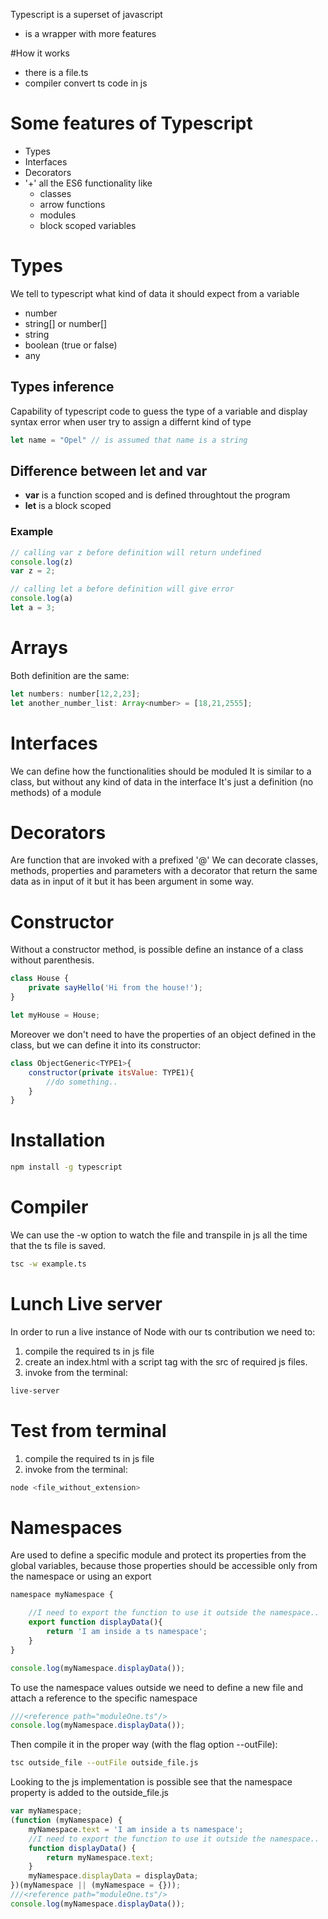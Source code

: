 Typescript is a superset of javascript
- is a wrapper with more features

#How it works
- there is a file.ts
- compiler convert ts code in js

# Some features of Typescript
- Types
- Interfaces
- Decorators
- '+' all the ES6 functionality like
    - classes
    - arrow functions
    - modules
    - block scoped variables

# Types
We tell to typescript what kind of data it should expect from a variable

- number
- string[] or number[]
- string
- boolean (true or false)
- any

## Types inference
Capability of typescript code to guess the type of a variable and display syntax error when user try to assign a differnt kind of type

```javascript
let name = "Opel" // is assumed that name is a string
```

## Difference between let and var
-   **var** is a function scoped and is defined throughtout the program
-   **let** is a block scoped 

### Example

```javascript
// calling var z before definition will return undefined 
console.log(z)
var z = 2; 

// calling let a before definition will give error 
console.log(a)
let a = 3; 
```

# Arrays
Both definition are the same:

```javascript
let numbers: number[12,2,23];
let another_number_list: Array<number> = [18,21,2555];
```

# Interfaces
We can define how the functionalities should be moduled
It is similar to a class, but without any kind of data in the interface
It's just a definition (no methods) of a module

# Decorators
Are function that are invoked with a prefixed '@'
We can decorate classes, methods, properties and parameters with a decorator that return the same data as in input of it but it has been argument in some way.

# Constructor
Without a constructor method, is possible define an instance of a class without parenthesis.

```javascript
class House {
    private sayHello('Hi from the house!');
}

let myHouse = House;
```
Moreover we don't need to have the properties of an object defined in the class, but we can define it into its constructor:

```javascript
class ObjectGeneric<TYPE1>{
    constructor(private itsValue: TYPE1){
        //do something..
    }
}
```

# Installation
```bash
npm install -g typescript
```

# Compiler
We can use the -w option to watch the file and transpile in js all the time that the ts file is saved.

```bash
tsc -w example.ts
```

# Lunch Live server
In order to run a live instance of Node with our ts contribution we need to:

1. compile the required ts in js file
2. create an index.html with a script tag with the src of required js files.
3. invoke from the terminal:

```bash
live-server
```

# Test from terminal
1. compile the required ts in js file
2. invoke from the terminal:
```bash
node <file_without_extension>
```

# Namespaces
Are used to define a specific module and protect its properties from the global variables, because those properties should be accessible only from the namespace or using an export

```javascript
namespace myNamespace {

    //I need to export the function to use it outside the namespace..
    export function displayData(){
        return 'I am inside a ts namespace';
    }
}

console.log(myNamespace.displayData());
```

To use the namespace values outside we need to define a new file and attach a reference to the specific namespace

```javascript
///<reference path="moduleOne.ts"/>
console.log(myNamespace.displayData());
```

Then compile it in the proper way (with the flag option --outFile):

```bash
tsc outside_file --outFile outside_file.js
```

Looking to the js implementation is possible see that the namespace property is added to the outside_file.js

```javascript
var myNamespace;
(function (myNamespace) {
    myNamespace.text = 'I am inside a ts namespace';
    //I need to export the function to use it outside the namespace..
    function displayData() {
        return myNamespace.text;
    }
    myNamespace.displayData = displayData;
})(myNamespace || (myNamespace = {}));
///<reference path="moduleOne.ts"/>
console.log(myNamespace.displayData());
```
